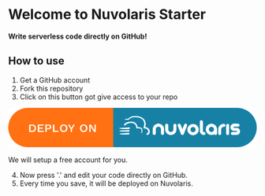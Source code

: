# Welcome to Nuvolaris Starter 

**Write serverless code directly on GitHub!**

## How to use

1. Get a GitHub account
2. Fork this repository
3. Click on this button got give access to your repo

[<img src="nuvolaris-deploy.png">](https://github.com/apps/gh-nuvapp)

We will setup a free account for you.

4. Now press '.' and edit your code directly on GitHub.
5. Every time you save, it will be deployed on Nuvolaris.
